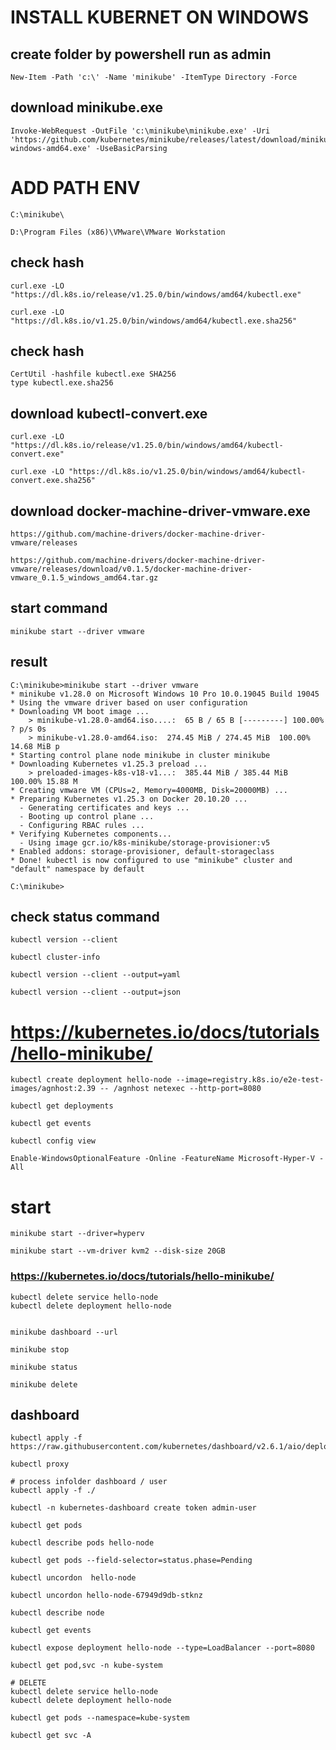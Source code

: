 # INSTALL KUBERNET ON WINDOWS

## create folder by powershell run as admin

````
New-Item -Path 'c:\' -Name 'minikube' -ItemType Directory -Force
````

## download  minikube.exe

````
Invoke-WebRequest -OutFile 'c:\minikube\minikube.exe' -Uri 'https://github.com/kubernetes/minikube/releases/latest/download/minikube-windows-amd64.exe' -UseBasicParsing
````

# ADD PATH ENV 

````
C:\minikube\

D:\Program Files (x86)\VMware\VMware Workstation
````

## check hash

````
curl.exe -LO "https://dl.k8s.io/release/v1.25.0/bin/windows/amd64/kubectl.exe"

curl.exe -LO "https://dl.k8s.io/v1.25.0/bin/windows/amd64/kubectl.exe.sha256"
````

## check hash

````
CertUtil -hashfile kubectl.exe SHA256
type kubectl.exe.sha256
````



## download kubectl-convert.exe

````
curl.exe -LO "https://dl.k8s.io/release/v1.25.0/bin/windows/amd64/kubectl-convert.exe"

curl.exe -LO "https://dl.k8s.io/v1.25.0/bin/windows/amd64/kubectl-convert.exe.sha256"
````

## download docker-machine-driver-vmware.exe

````
https://github.com/machine-drivers/docker-machine-driver-vmware/releases

https://github.com/machine-drivers/docker-machine-driver-vmware/releases/download/v0.1.5/docker-machine-driver-vmware_0.1.5_windows_amd64.tar.gz
````

## start command 

````
minikube start --driver vmware
````

## result

````
C:\minikube>minikube start --driver vmware
* minikube v1.28.0 on Microsoft Windows 10 Pro 10.0.19045 Build 19045
* Using the vmware driver based on user configuration
* Downloading VM boot image ...
    > minikube-v1.28.0-amd64.iso....:  65 B / 65 B [---------] 100.00% ? p/s 0s
    > minikube-v1.28.0-amd64.iso:  274.45 MiB / 274.45 MiB  100.00% 14.68 MiB p
* Starting control plane node minikube in cluster minikube
* Downloading Kubernetes v1.25.3 preload ...
    > preloaded-images-k8s-v18-v1...:  385.44 MiB / 385.44 MiB  100.00% 15.88 M
* Creating vmware VM (CPUs=2, Memory=4000MB, Disk=20000MB) ...
* Preparing Kubernetes v1.25.3 on Docker 20.10.20 ...
  - Generating certificates and keys ...
  - Booting up control plane ...
  - Configuring RBAC rules ...
* Verifying Kubernetes components...
  - Using image gcr.io/k8s-minikube/storage-provisioner:v5
* Enabled addons: storage-provisioner, default-storageclass
* Done! kubectl is now configured to use "minikube" cluster and "default" namespace by default

C:\minikube>
````

## check status command

````
kubectl version --client

kubectl cluster-info

kubectl version --client --output=yaml

kubectl version --client --output=json
````


# https://kubernetes.io/docs/tutorials/hello-minikube/
````
kubectl create deployment hello-node --image=registry.k8s.io/e2e-test-images/agnhost:2.39 -- /agnhost netexec --http-port=8080

kubectl get deployments

kubectl get events

kubectl config view
````


````
Enable-WindowsOptionalFeature -Online -FeatureName Microsoft-Hyper-V -All
````

# start

````
minikube start --driver=hyperv

minikube start --vm-driver kvm2 --disk-size 20GB
````

### https://kubernetes.io/docs/tutorials/hello-minikube/

````
kubectl delete service hello-node
kubectl delete deployment hello-node


minikube dashboard --url

minikube stop

minikube status

minikube delete
````





## dashboard

````
kubectl apply -f https://raw.githubusercontent.com/kubernetes/dashboard/v2.6.1/aio/deploy/recommended.yaml

kubectl proxy

# process infolder dashboard / user 
kubectl apply -f ./

kubectl -n kubernetes-dashboard create token admin-user
````



````
kubectl get pods

kubectl describe pods hello-node

kubectl get pods --field-selector=status.phase=Pending

kubectl uncordon  hello-node

kubectl uncordon hello-node-67949d9db-stknz

kubectl describe node 

kubectl get events

kubectl expose deployment hello-node --type=LoadBalancer --port=8080

kubectl get pod,svc -n kube-system

# DELETE
kubectl delete service hello-node
kubectl delete deployment hello-node

kubectl get pods --namespace=kube-system

kubectl get svc -A
````






